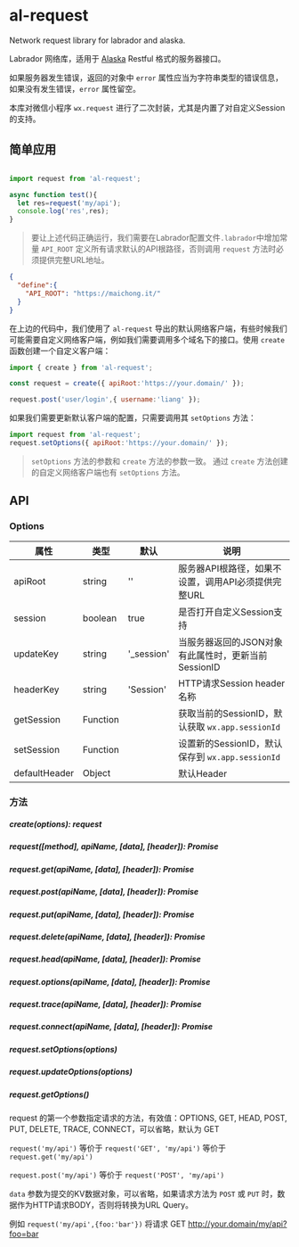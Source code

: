 # al-request

Network request library for labrador and alaska.

Labrador 网络库，适用于 [Alaska](https://github.com/maichong/alaska) Restful 格式的服务器接口。

如果服务器发生错误，返回的对象中 `error` 属性应当为字符串类型的错误信息，如果没有发生错误，`error` 属性留空。

本库对微信小程序 `wx.request` 进行了二次封装，尤其是内置了对自定义Session的支持。

## 简单应用

```js

import request from 'al-request';

async function test(){
  let res=request('my/api');
  console.log('res',res);
}

```

> 要让上述代码正确运行，我们需要在Labrador配置文件`.labrador`中增加常量 `API_ROOT` 定义所有请求默认的API根路径，否则调用 `request` 方法时必须提供完整URL地址。

```json
{
  "define":{
    "API_ROOT": "https://maichong.it/"
  }
}
```

在上边的代码中，我们使用了 `al-request` 导出的默认网络客户端，有些时候我们可能需要自定义网络客户端，例如我们需要调用多个域名下的接口。使用 `create` 函数创建一个自定义客户端：

```js
import { create } from 'al-request';

const request = create({ apiRoot:'https://your.domain/' });

request.post('user/login',{ username:'liang' });
```

如果我们需要更新默认客户端的配置，只需要调用其 `setOptions` 方法：

```js
import request from 'al-request';
request.setOptions({ apiRoot:'https://your.domain/' });
```

> `setOptions` 方法的参数和 `create` 方法的参数一致。
> 通过 `create` 方法创建的自定义网络客户端也有 `setOptions` 方法。


## API

### Options

属性 | 类型 | 默认 | 说明
--------- | -------- | -------- | ---------
apiRoot   | string   | ''       | 服务器API根路径，如果不设置，调用API必须提供完整URL
session   | boolean  | true     | 是否打开自定义Session支持
updateKey | string   | '_session'| 当服务器返回的JSON对象有此属性时，更新当前SessionID
headerKey | string   | 'Session' | HTTP请求Session header名称
getSession| Function |          | 获取当前的SessionID，默认获取 `wx.app.sessionId`
setSession| Function |          | 设置新的SessionID，默认保存到 `wx.app.sessionId`
defaultHeader| Object |         | 默认Header

### 方法

##### create(options): request

##### request([method], apiName, [data], [header]): Promise

##### request.get(apiName, [data], [header]): Promise

##### request.post(apiName, [data], [header]): Promise

##### request.put(apiName, [data], [header]): Promise

##### request.delete(apiName, [data], [header]): Promise

##### request.head(apiName, [data], [header]): Promise

##### request.options(apiName, [data], [header]): Promise

##### request.trace(apiName, [data], [header]): Promise

##### request.connect(apiName, [data], [header]): Promise

##### request.setOptions(options)

##### request.updateOptions(options)

##### request.getOptions()

request 的第一个参数指定请求的方法，有效值：OPTIONS, GET, HEAD, POST, PUT, DELETE, TRACE, CONNECT，可以省略，默认为 GET

`request('my/api')` 等价于 `request('GET', 'my/api')` 等价于 `request.get('my/api')`

`request.post('my/api')` 等价于 `request('POST', 'my/api')`

`data` 参数为提交的KV数据对象，可以省略，如果请求方法为 `POST` 或 `PUT` 时，数据作为HTTP请求BODY，否则将转换为URL Query。

例如 `request('my/api',{foo:'bar'})` 将请求 GET http://your.domain/my/api?foo=bar


